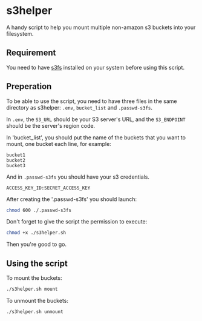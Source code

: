 # s3helper

A handy script to help you mount multiple non-amazon s3 buckets into your filesystem.

## Requirement

You need to have [s3fs](https://github.com/s3fs-fuse/s3fs-fuse) installed on your system before using this script.

## Preperation

To be able to use the script, you need to have three files in the same directory as s3helper: `.env`, `bucket_list` and `.passwd-s3fs`.

In `.env`, the `S3_URL` should be your S3 server's URL, and the `S3_ENDPOINT` should be the server's region code.

In 'bucket_list', you should put the name of the buckets that you want to mount, one bucket each line, for example:

```
bucket1
bucket2
bucket3
```

And in `.passwd-s3fs` you should have your s3 credentials.

```
ACCESS_KEY_ID:SECRET_ACCESS_KEY
```

After creating the '.passwd-s3fs' you should launch:

```bash
chmod 600 ./.passwd-s3fs
```

Don't forget to give the script the permission to execute:

```bash
chmod +x ./s3helper.sh
```

Then you're good to go.

## Using the script

To mount the buckets:

```bash
./s3helper.sh mount
```

To unmount the buckets:

```bash
./s3helper.sh unmount
```
